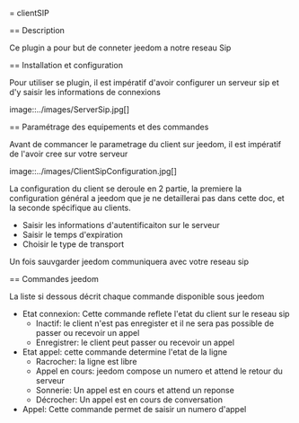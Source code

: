 = clientSIP

== Description

Ce plugin a pour but de conneter jeedom a notre reseau Sip

== Installation et configuration

Pour utiliser se plugin, il est impératif d'avoir configurer un serveur sip et d'y saisir les informations de connexions

image::../images/ServerSip.jpg[]

== Paramétrage des equipements et des commandes

Avant de commancer le parametrage du client sur jeedom, il est impératif de l'avoir cree sur votre serveur 

image::../images/ClientSipConfiguration.jpg[]

La configuration du client se deroule en 2 partie, la premiere la configuration général a jeedom que je ne detaillerai pas dans cette doc, et la seconde spécifique au clients.

- Saisir les informations d'autentificaiton sur le serveur
- Saisir le temps d'expiration 
- Choisir le type de transport

Un fois sauvgarder jeedom communiquera avec votre reseau sip

== Commandes jeedom

La liste si dessous décrit chaque commande disponible sous jeedom

- Etat connexion: Cette commande reflete l'etat du client sur le reseau sip
  - Inactif: le client n'est pas enregister et il ne sera pas possible de passer ou recevoir un appel
  - Enregistrer: le client peut passer ou recevoir un appel
- Etat appel: cette commande determine l'etat de la ligne
  - Racrocher: la ligne est libre
  - Appel en cours: jeedom compose un numero et attend le retour du serveur
  - Sonnerie: Un appel est en cours et attend un reponse
  - Décrocher: Un appel est en cours de conversation
- Appel: Cette commande permet de saisir un numero d'appel